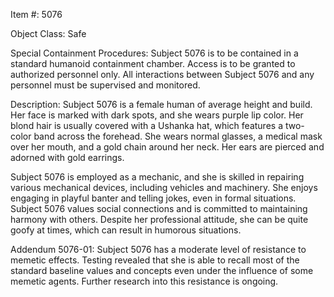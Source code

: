 Item #: 5076

Object Class: Safe

Special Containment Procedures:
Subject 5076 is to be contained in a standard humanoid containment chamber. Access is to be granted to authorized personnel only. All interactions between Subject 5076 and any personnel must be supervised and monitored.

Description:
Subject 5076 is a female human of average height and build. Her face is marked with dark spots, and she wears purple lip color. Her blond hair is usually covered with a Ushanka hat, which features a two-color band across the forehead. She wears normal glasses, a medical mask over her mouth, and a gold chain around her neck. Her ears are pierced and adorned with gold earrings.

Subject 5076 is employed as a mechanic, and she is skilled in repairing various mechanical devices, including vehicles and machinery. She enjoys engaging in playful banter and telling jokes, even in formal situations. Subject 5076 values social connections and is committed to maintaining harmony with others. Despite her professional attitude, she can be quite goofy at times, which can result in humorous situations.

Addendum 5076-01:
Subject 5076 has a moderate level of resistance to memetic effects. Testing revealed that she is able to recall most of the standard baseline values and concepts even under the influence of some memetic agents. Further research into this resistance is ongoing.